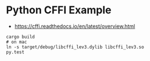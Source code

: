 # Python CFFI Example

* https://cffi.readthedocs.io/en/latest/overview.html

```
cargo build
# on mac
ln -s target/debug/libcffi_lev3.dylib libcffi_lev3.so
py.test
```
